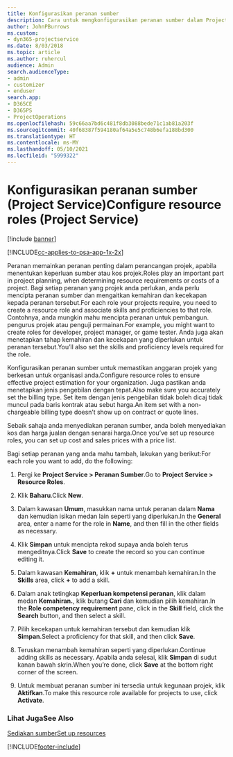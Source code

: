 ```yaml
---
title: Konfigurasikan peranan sumber
description: Cara untuk mengkonfigurasikan peranan sumber dalam Project Service
author: JohnPBurrows
ms.custom:
- dyn365-projectservice
ms.date: 8/03/2018
ms.topic: article
ms.author: ruhercul
audience: Admin
search.audienceType:
- admin
- customizer
- enduser
search.app:
- D365CE
- D365PS
- ProjectOperations
ms.openlocfilehash: 59c66aa7bd6c481f8db3088bede71c1ab81a203f
ms.sourcegitcommit: 40f68387f594180af64a5e5c748b6efa188bd300
ms.translationtype: HT
ms.contentlocale: ms-MY
ms.lasthandoff: 05/10/2021
ms.locfileid: "5999322"
---
```

# <a name="configure-resource-roles-project-service"></a><span data-ttu-id="265cd-103">Konfigurasikan peranan sumber (Project Service)</span><span class="sxs-lookup"><span data-stu-id="265cd-103">Configure resource roles (Project Service)</span></span>

[!include [banner](../includes/psa-now-project-operations.md)]

[!INCLUDE[cc-applies-to-psa-app-1x-2x](../includes/cc-applies-to-psa-app-1x-2x.md)]

<span data-ttu-id="265cd-104">Peranan memainkan peranan penting dalam perancangan projek, apabila menentukan keperluan sumber atau kos projek.</span><span class="sxs-lookup"><span data-stu-id="265cd-104">Roles play an important part in project planning, when determining resource requirements or costs of a project.</span></span> <span data-ttu-id="265cd-105">Bagi setiap peranan yang projek anda perlukan, anda perlu mencipta peranan sumber dan mengaitkan kemahiran dan kecekapan kepada peranan tersebut.</span><span class="sxs-lookup"><span data-stu-id="265cd-105">For each role your projects require, you need to create a resource role and associate skills and proficiencies to that role.</span></span> <span data-ttu-id="265cd-106">Contohnya, anda mungkin mahu mencipta peranan untuk pembangun. pengurus projek atau penguji permainan.</span><span class="sxs-lookup"><span data-stu-id="265cd-106">For example, you might want to create roles for developer, project manager, or game tester.</span></span> <span data-ttu-id="265cd-107">Anda juga akan menetapkan tahap kemahiran dan kecekapan yang diperlukan untuk peranan tersebut.</span><span class="sxs-lookup"><span data-stu-id="265cd-107">You’ll also set the skills and proficiency levels required for the role.</span></span>  
  
 <span data-ttu-id="265cd-108">Konfigurasikan peranan sumber untuk memastikan anggaran projek yang berkesan untuk organisasi anda.</span><span class="sxs-lookup"><span data-stu-id="265cd-108">Configure resource roles to ensure effective project estimation for your organization.</span></span>  <span data-ttu-id="265cd-109">Juga pastikan anda menetapkan jenis pengebilan dengan tepat.</span><span class="sxs-lookup"><span data-stu-id="265cd-109">Also make sure you accurately set the billing type.</span></span> <span data-ttu-id="265cd-110">Set item dengan jenis pengebilan tidak boleh dicaj tidak muncul pada baris kontrak atau sebut harga.</span><span class="sxs-lookup"><span data-stu-id="265cd-110">An item set with a non-chargeable billing type doesn’t show up on contract or quote lines.</span></span>  
  
 <span data-ttu-id="265cd-111">Sebaik sahaja anda menyediakan peranan sumber, anda boleh menyediakan kos dan harga jualan dengan senarai harga.</span><span class="sxs-lookup"><span data-stu-id="265cd-111">Once you’ve set up resource roles, you can set up cost and sales prices with a price list.</span></span>  
  
 <span data-ttu-id="265cd-112">Bagi setiap peranan yang anda mahu tambah, lakukan yang berikut:</span><span class="sxs-lookup"><span data-stu-id="265cd-112">For each role you want to add, do the following:</span></span>  
  
1.  <span data-ttu-id="265cd-113">Pergi ke **Project Service > Peranan Sumber**.</span><span class="sxs-lookup"><span data-stu-id="265cd-113">Go to **Project Service > Resource Roles**.</span></span>  
  
2.  <span data-ttu-id="265cd-114">Klik **Baharu**.</span><span class="sxs-lookup"><span data-stu-id="265cd-114">Click **New**.</span></span>  
  
3.  <span data-ttu-id="265cd-115">Dalam kawasan **Umum**, masukkan nama untuk peranan dalam **Nama** dan kemudian isikan medan lain seperti yang diperlukan.</span><span class="sxs-lookup"><span data-stu-id="265cd-115">In the **General** area, enter a name for the role in **Name**, and then fill in the other fields as necessary.</span></span>  
  
4.  <span data-ttu-id="265cd-116">Klik **Simpan** untuk mencipta rekod supaya anda boleh terus mengeditnya.</span><span class="sxs-lookup"><span data-stu-id="265cd-116">Click **Save** to create the record so you can continue editing it.</span></span>  
  
5.  <span data-ttu-id="265cd-117">Dalam kawasan **Kemahiran**, klik **+** untuk menambah kemahiran.</span><span class="sxs-lookup"><span data-stu-id="265cd-117">In the **Skills** area, click **+** to add a skill.</span></span>  
  
6.  <span data-ttu-id="265cd-118">Dalam anak tetingkap **Keperluan kompetensi peranan**, klik dalam medan **Kemahiran.**, klik butang **Cari** dan kemudian pilih kemahiran.</span><span class="sxs-lookup"><span data-stu-id="265cd-118">In the **Role competency requirement** pane, click in the **Skill** field, click the **Search** button, and then select a skill.</span></span>  
  
7.  <span data-ttu-id="265cd-119">Pilih kecekapan untuk kemahiran tersebut dan kemudian klik **Simpan**.</span><span class="sxs-lookup"><span data-stu-id="265cd-119">Select a proficiency for that skill, and then click **Save**.</span></span>  
  
8.  <span data-ttu-id="265cd-120">Teruskan menambah kemahiran seperti yang diperlukan.</span><span class="sxs-lookup"><span data-stu-id="265cd-120">Continue adding skills as necessary.</span></span> <span data-ttu-id="265cd-121">Apabila anda selesai, klik **Simpan** di sudut kanan bawah skrin.</span><span class="sxs-lookup"><span data-stu-id="265cd-121">When you’re done, click **Save** at the bottom right corner of the screen.</span></span>  
  
9. <span data-ttu-id="265cd-122">Untuk membuat peranan sumber ini tersedia untuk kegunaan projek, klik **Aktifkan**.</span><span class="sxs-lookup"><span data-stu-id="265cd-122">To make this resource role available for projects to use, click **Activate**.</span></span>  
  
### <a name="see-also"></a><span data-ttu-id="265cd-123">Lihat Juga</span><span class="sxs-lookup"><span data-stu-id="265cd-123">See Also</span></span>  
 [<span data-ttu-id="265cd-124">Sediakan sumber</span><span class="sxs-lookup"><span data-stu-id="265cd-124">Set up resources</span></span>](../psa/set-up-resources.md)


[!INCLUDE[footer-include](../includes/footer-banner.md)]